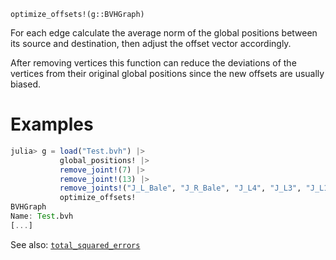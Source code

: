 ```
optimize_offsets!(g::BVHGraph)
```

For each edge calculate the average norm of the global positions between its source  and destination, then adjust the offset vector accordingly.

After removing vertices this function can reduce the deviations of the vertices from  their original global positions since the new offsets are usually biased.

# Examples

```julia
julia> g = load("Test.bvh") |>
           global_positions! |>
           remove_joint!(7) |>
           remove_joint!(13) |>
           remove_joints!("J_L_Bale", "J_R_Bale", "J_L4", "J_L3", "J_L1", "J_T12", "J_T10", "J_T9", "J_T8", "J_T6", "J_T5", "J_T4", "J_T3", "J_T2") |>
           optimize_offsets!
BVHGraph
Name: Test.bvh
[...]
```

See also: [`total_squared_errors`](@ref)
